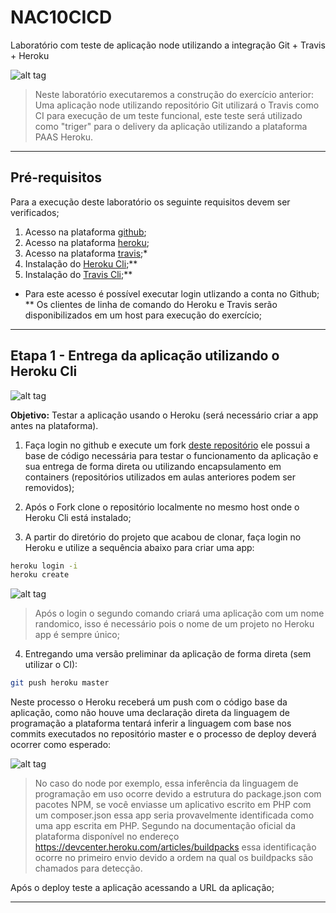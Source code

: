 # NAC10CICD
Laboratório com teste de aplicação node utilizando a integração Git + Travis + Heroku

![alt tag](https://github.com/fiapsecdevops/NAC10CICD/raw/master/images/logo-lab.png)


> Neste laboratório executaremos a construção do exercício anterior: Uma aplicação node utilizando repositório Git utilizará o Travis como CI para execução de um teste funcional, este teste será utilizado como "triger" para o delivery da aplicação utilizando a plataforma PAAS Heroku.

---

## Pré-requisitos

Para a execução deste laboratório os seguinte requisitos devem ser verificados;

1. Acesso na plataforma [github](https://github.com);
2. Acesso na plataforma [heroku](https://www.heroku.com/);
3. Acesso na plataforma [travis](http://travis-ci.org);*
4. Instalação do [Heroku Cli](https://devcenter.heroku.com/articles/heroku-cli);**
5. Instalação do [Travis Cli](https://github.com/travis-ci/travis.rb);**

*  Para este acesso é possível executar login utlizando a conta no Github;
** Os clientes de linha de comando do Heroku e Travis serão disponibilizados em um host para execução do exercício;

---

## Etapa 1 - Entrega da aplicação utilizando o Heroku Cli

![alt tag](https://github.com/fiapsecdevops/NAC10CICD/raw/master/images/etapa1-lab.png)

**Objetivo:** Testar a aplicação usando o Heroku (será necessário criar a app antes na plataforma).

1. Faça login no github e execute um fork [deste repositório](https://github.com/fiapsecdevops/NAC10CICD-APP) ele possui a base de código necessária para testar o funcionamento da aplicação e sua entrega de forma direta ou utilizando encapsulamento em containers (repositórios utilizados em aulas anteriores podem ser removidos);

2. Após o Fork clone o repositório localmente no mesmo host onde o Heroku Cli está instalado;

3. A partir do diretório do projeto que acabou de clonar, faça login no Heroku e utilize a sequência abaixo para criar uma app:

```sh
heroku login -i
heroku create
```

![alt tag](https://github.com/fiapsecdevops/NAC10CICD/raw/master/images/lab-step-01.png)

> Após o login o segundo comando criará uma aplicação com um nome randomico, isso é necessário pois o nome de um projeto no Heroku app é sempre único;

4. Entregando uma versão preliminar da aplicação de forma direta (sem utilizar o CI):

```sh
git push heroku master
```

Neste processo o Heroku receberá um push com o código base da aplicação, como não houve uma declaração direta da linguagem de programação a plataforma tentará inferir a linguagem com base nos commits executados no repositório master e o processo de deploy deverá ocorrer como esperado:

![alt tag](https://github.com/fiapsecdevops/NAC10CICD/raw/master/images/lab-step-02.png)

> No caso do node por exemplo, essa inferência da linguagem de programação em uso ocorre devido a estrutura do package.json com pacotes NPM, se você enviasse um aplicativo escrito em PHP com um composer.json essa app seria provavelmente identificada como uma app escrita em PHP. Segundo na documentação oficial da plataforma disponível no endereço https://devcenter.heroku.com/articles/buildpacks essa identificação ocorre no primeiro envio devido a ordem na qual os buildpacks são chamados para detecção.

Após o deploy teste a aplicação acessando a URL da aplicação;

---